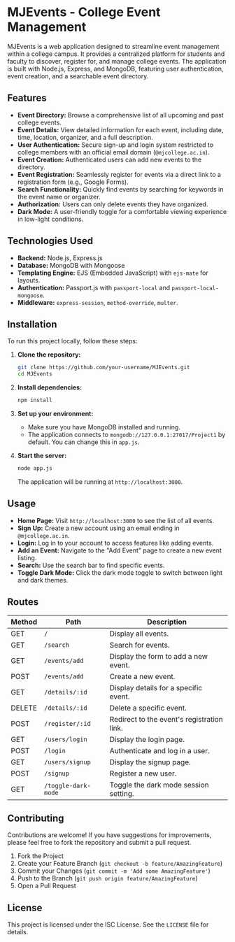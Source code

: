 # MJEvents - College Event Management

MJEvents is a web application designed to streamline event management within a college campus. It provides a centralized platform for students and faculty to discover, register for, and manage college events. The application is built with Node.js, Express, and MongoDB, featuring user authentication, event creation, and a searchable event directory.

## Features

- **Event Directory:** Browse a comprehensive list of all upcoming and past college events.
- **Event Details:** View detailed information for each event, including date, time, location, organizer, and a full description.
- **User Authentication:** Secure sign-up and login system restricted to college members with an official email domain (`@mjcollege.ac.in`).
- **Event Creation:** Authenticated users can add new events to the directory.
- **Event Registration:** Seamlessly register for events via a direct link to a registration form (e.g., Google Forms).
- **Search Functionality:** Quickly find events by searching for keywords in the event name or organizer.
- **Authorization:** Users can only delete events they have organized.
- **Dark Mode:** A user-friendly toggle for a comfortable viewing experience in low-light conditions.

## Technologies Used

- **Backend:** Node.js, Express.js
- **Database:** MongoDB with Mongoose
- **Templating Engine:** EJS (Embedded JavaScript) with `ejs-mate` for layouts.
- **Authentication:** Passport.js with `passport-local` and `passport-local-mongoose`.
- **Middleware:** `express-session`, `method-override`, `multer`.

## Installation

To run this project locally, follow these steps:

1.  **Clone the repository:**
    ```bash
    git clone https://github.com/your-username/MJEvents.git
    cd MJEvents
    ```

2.  **Install dependencies:**
    ```bash
    npm install
    ```

3.  **Set up your environment:**
    - Make sure you have MongoDB installed and running.
    - The application connects to `mongodb://127.0.0.1:27017/Project1` by default. You can change this in `app.js`.

4.  **Start the server:**
    ```bash
    node app.js
    ```
    The application will be running at `http://localhost:3000`.

## Usage

- **Home Page:** Visit `http://localhost:3000` to see the list of all events.
- **Sign Up:** Create a new account using an email ending in `@mjcollege.ac.in`.
- **Login:** Log in to your account to access features like adding events.
- **Add an Event:** Navigate to the "Add Event" page to create a new event listing.
- **Search:** Use the search bar to find specific events.
- **Toggle Dark Mode:** Click the dark mode toggle to switch between light and dark themes.

## Routes

| Method | Path                  | Description                                      |
|--------|-----------------------|--------------------------------------------------|
| GET    | `/`                   | Display all events.                              |
| GET    | `/search`             | Search for events.                               |
| GET    | `/events/add`         | Display the form to add a new event.             |
| POST   | `/events/add`         | Create a new event.                              |
| GET    | `/details/:id`        | Display details for a specific event.            |
| DELETE | `/details/:id`        | Delete a specific event.                         |
| POST   | `/register/:id`       | Redirect to the event's registration link.       |
| GET    | `/users/login`        | Display the login page.                          |
| POST   | `/login`              | Authenticate and log in a user.                  |
| GET    | `/users/signup`       | Display the signup page.                         |
| POST   | `/signup`             | Register a new user.                             |
| GET    | `/toggle-dark-mode`   | Toggle the dark mode session setting.            |

## Contributing

Contributions are welcome! If you have suggestions for improvements, please feel free to fork the repository and submit a pull request.

1.  Fork the Project
2.  Create your Feature Branch (`git checkout -b feature/AmazingFeature`)
3.  Commit your Changes (`git commit -m 'Add some AmazingFeature'`)
4.  Push to the Branch (`git push origin feature/AmazingFeature`)
5.  Open a Pull Request

## License

This project is licensed under the ISC License. See the `LICENSE` file for details.